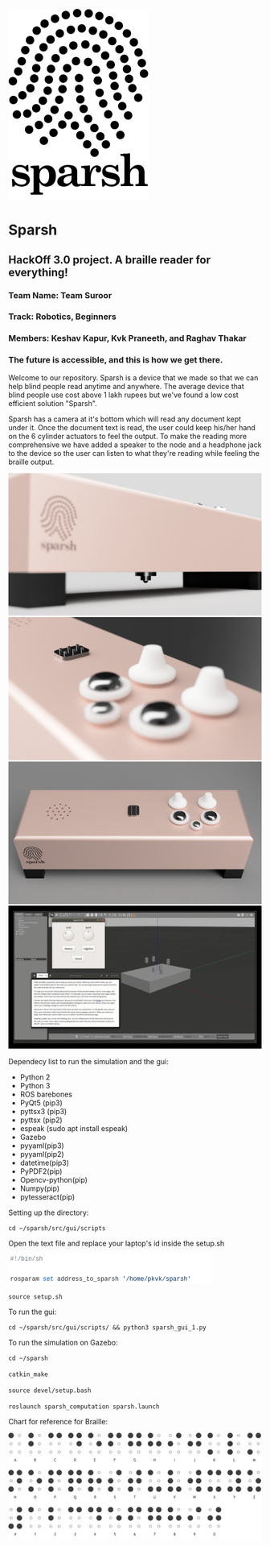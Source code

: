 ![picture](readme_assets/Asset_1.png)
# Sparsh


## HackOff 3.0 project. A braille reader for everything!

### Team Name: Team Suroor
### Track: Robotics, Beginners
### Members: Keshav Kapur, Kvk Praneeth, and Raghav Thakar
### The future is accessible, and this is how we get there.

Welcome to our repository. Sparsh is a device that we made so that we 
can help blind people read anytime and anywhere. The average device that blind people use cost above 1 lakh rupees but we've found a low cost efficient solution "Sparsh".


Sparsh has a camera at it's bottom which will read any document kept under it. Once the document text is read, the user could keep his/her hand on the 6 cylinder actuators to feel the output. To make the reading more comprehensive we have added a speaker to the node and a headphone jack to the device so the user can listen to what they're reading while feeling the braille output.

![picture](readme_assets/sparsh_v13_camera.PNG)
![picture](readme_assets/sparsh_v13_closeup.PNG)
![picture](readme_assets/sparsh_v13_front_top.PNG)
![picture](readme_assets/gif_1.gif)

Dependecy list to run the simulation and the gui:

* Python 2 
* Python 3
* ROS barebones
* PyQt5 (pip3)
* pyttsx3 (pip3)
* pyttsx (pip2)
* espeak (sudo apt install espeak)
* Gazebo
* pyyaml(pip3)
* pyyaml(pip2)
* datetime(pip3)
* PyPDF2(pip)
* Opencv-python(pip)
* Numpy(pip)
* pytesseract(pip)

Setting up the directory:



```
cd ~/sparsh/src/gui/scripts
```
Open the text file and replace your laptop's id inside the setup.sh

![picture](readme_assets/setup.png)

```
source setup.sh
```

To run the gui:
```
cd ~/sparsh/src/gui/scripts/ && python3 sparsh_gui_1.py
```

To run the simulation on Gazebo:
```
cd ~/sparsh

catkin_make

source devel/setup.bash

roslaunch sparsh_computation sparsh.launch
```

Chart for reference for Braille:

![picture](readme_assets/braille-chart.png)


